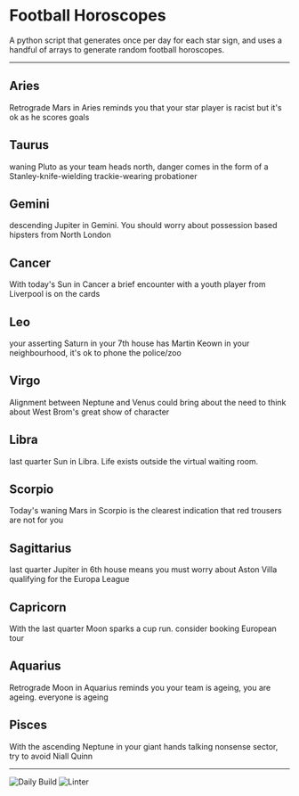 # Football Horoscopes

A python script that generates once per day for each star sign, and uses a handful of arrays to generate random football horoscopes.

---

<!-- horoscopes_item starts -->
<h2>Aries</h2><p>Retrograde Mars in Aries reminds you that your star player is racist but it's ok as he scores goals</p><h2>Taurus</h2><p>waning Pluto as your team heads north, danger comes in the form of a Stanley-knife-wielding trackie-wearing probationer</p><h2>Gemini</h2><p>descending Jupiter in Gemini. You should worry about possession based hipsters from North London</p><h2>Cancer</h2><p>With today's Sun in Cancer a brief encounter with a youth player from Liverpool is on the cards</p><h2>Leo</h2><p>your asserting Saturn in your 7th house has Martin Keown in your neighbourhood, it's ok to phone the police/zoo</p><h2>Virgo</h2><p>Alignment between Neptune and Venus could bring about the need to think about West Brom's great show of character</p><h2>Libra</h2><p>last quarter Sun in Libra. Life exists outside the virtual waiting room.</p><h2>Scorpio</h2><p>Today's waning Mars in Scorpio is the clearest indication that red trousers are not for you</p><h2>Sagittarius</h2><p>last quarter Jupiter in 6th house means you must worry about Aston Villa qualifying for the Europa League</p><h2>Capricorn</h2><p>With the last quarter Moon sparks a cup run. consider booking European tour</p><h2>Aquarius</h2><p>Retrograde Moon in Aquarius reminds you your team is ageing, you are ageing. everyone is ageing</p><h2>Pisces</h2><p>With the ascending Neptune in your giant hands talking nonsense sector, try to avoid Niall Quinn</p>
<!-- horoscopes_item ends -->

---

![Daily Build](https://github.com/MatBenfield/horofootball.thechels.uk/workflows/Daily%20Build/badge.svg) ![Linter](https://github.com/MatBenfield/horofootball.thechels.uk/workflows/Linter/badge.svg)
